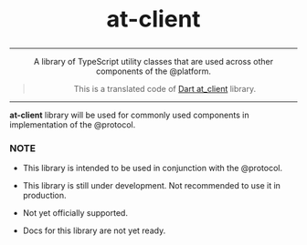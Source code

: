 <h1 align="center" style="font-size: 40px">at-client</h1>

---

<p align="center">A library of TypeScript utility classes that are used across other components of the @‎platform.</p>

> <p align="center">This is a translated code of <a href="https://pub.dev/packages/at_client">Dart at_client</a> library.</p>

---

**at-client** library will be used for commonly used components in implementation of the @protocol.

### NOTE

* This library is intended to be used in conjunction with the @protocol.

* This library is still under development. Not recommended to use it in production.

* Not yet officially supported.

* Docs for this library are not yet ready.
